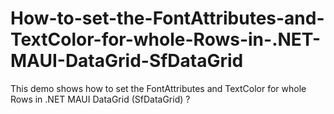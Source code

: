 # How-to-set-the-FontAttributes-and-TextColor-for-whole-Rows-in-.NET-MAUI-DataGrid-SfDataGrid
This demo shows how to set the FontAttributes and TextColor for whole Rows in .NET MAUI DataGrid (SfDataGrid) ?
